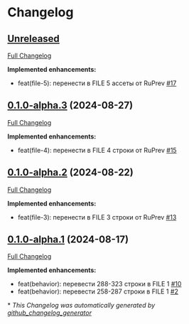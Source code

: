 # Changelog

## [Unreleased](https://github.com/ShiningTwist/rs_mr_rus_locale/tree/HEAD)

[Full Changelog](https://github.com/ShiningTwist/rs_mr_rus_locale/compare/0.1.0-alpha.3...HEAD)

**Implemented enhancements:**

- feat\(file-5\): перенести в FILE 5 ассеты от RuPrev [\#17](https://github.com/ShiningTwist/rs_mr_rus_locale/issues/17)

## [0.1.0-alpha.3](https://github.com/ShiningTwist/rs_mr_rus_locale/tree/0.1.0-alpha.3) (2024-08-27)

[Full Changelog](https://github.com/ShiningTwist/rs_mr_rus_locale/compare/0.1.0-alpha.2...0.1.0-alpha.3)

**Implemented enhancements:**

- feat\(file-4\): перенести в FILE 4 строки от RuPrev [\#15](https://github.com/ShiningTwist/rs_mr_rus_locale/issues/15)

## [0.1.0-alpha.2](https://github.com/ShiningTwist/rs_mr_rus_locale/tree/0.1.0-alpha.2) (2024-08-22)

[Full Changelog](https://github.com/ShiningTwist/rs_mr_rus_locale/compare/0.1.0-alpha.1...0.1.0-alpha.2)

**Implemented enhancements:**

- feat\(file-3\): перенести в FILE 3 строки от RuPrev [\#13](https://github.com/ShiningTwist/rs_mr_rus_locale/issues/13)

## [0.1.0-alpha.1](https://github.com/ShiningTwist/rs_mr_rus_locale/tree/0.1.0-alpha.1) (2024-08-17)

[Full Changelog](https://github.com/ShiningTwist/rs_mr_rus_locale/compare/4aa51c44983e4aba7b0229e78393cc7312c7d1fc...0.1.0-alpha.1)

**Implemented enhancements:**

- feat\(behavior\): перевести 288-323 строки в FILE 1 [\#10](https://github.com/ShiningTwist/rs_mr_rus_locale/issues/10)
- feat\(behavior\): перевести 258-287 строки в FILE 1 [\#2](https://github.com/ShiningTwist/rs_mr_rus_locale/issues/2)



\* *This Changelog was automatically generated by [github_changelog_generator](https://github.com/github-changelog-generator/github-changelog-generator)*
